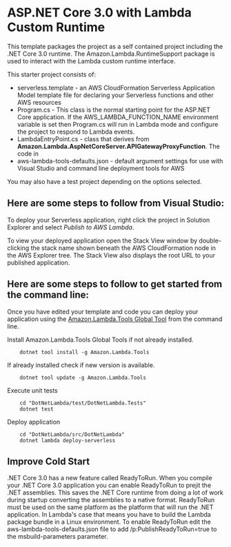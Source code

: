 # ASP.NET Core 3.0 with Lambda Custom Runtime

This template packages the project as a self contained project including the .NET Core 3.0 runtime. The Amazon.Lambda.RuntimeSupport
package is used to interact with the Lambda custom runtime interface.

This starter project consists of:
* serverless.template - an AWS CloudFormation Serverless Application Model template file for declaring your Serverless functions and other AWS resources
* Program.cs - This class is the normal starting point for the ASP.NET Core application. If the AWS_LAMBDA_FUNCTION_NAME environment
variable is set then Program.cs will run in Lambda mode and configure the project to respond to Lambda events.
* LambdaEntryPoint.cs - class that derives from **Amazon.Lambda.AspNetCoreServer.APIGatewayProxyFunction**. The code in 
* aws-lambda-tools-defaults.json - default argument settings for use with Visual Studio and command line deployment tools for AWS

You may also have a test project depending on the options selected.

## Here are some steps to follow from Visual Studio:

To deploy your Serverless application, right click the project in Solution Explorer and select *Publish to AWS Lambda*.

To view your deployed application open the Stack View window by double-clicking the stack name shown beneath the AWS CloudFormation node in the AWS Explorer tree. The Stack View also displays the root URL to your published application.

## Here are some steps to follow to get started from the command line:

Once you have edited your template and code you can deploy your application using the [Amazon.Lambda.Tools Global Tool](https://github.com/aws/aws-extensions-for-dotnet-cli#aws-lambda-amazonlambdatools) from the command line.

Install Amazon.Lambda.Tools Global Tools if not already installed.
```
    dotnet tool install -g Amazon.Lambda.Tools
```

If already installed check if new version is available.
```
    dotnet tool update -g Amazon.Lambda.Tools
```

Execute unit tests
```
    cd "DotNetLambda/test/DotNetLambda.Tests"
    dotnet test
```

Deploy application
```
    cd "DotNetLambda/src/DotNetLambda"
    dotnet lambda deploy-serverless
```

## Improve Cold Start

.NET Core 3.0 has a new feature called ReadyToRun. When you compile your .NET Core 3.0 application you can enable ReadyToRun 
to prejit the .NET assemblies. This saves the .NET Core runtime from doing a lot of work during startup converting the 
assemblies to a native format. ReadyToRun must be used on the same platform as the platform that will run the .NET application. In Lambda's case
that means you have to build the Lambda package bundle in a Linux environment. To enable ReadyToRun edit the aws-lambda-tools-defaults.json
file to add /p:PublishReadyToRun=true to the msbuild-parameters parameter.

